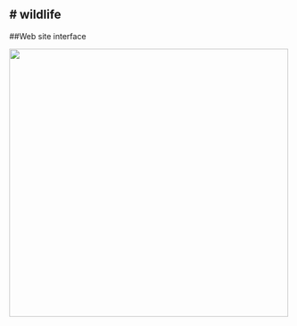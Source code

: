 #   w i l d l i f e
---


##Web site interface

<td><img src="(.Wild_life2\assets\images\git.png)" width=500 height=480></td>

 
